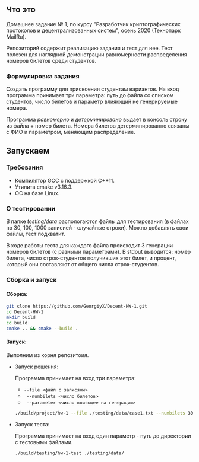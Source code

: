 ## Что это
Домашнее задание № 1, по курсу "Разработчик криптографических протоколов и децентрализованных систем", осень 2020 (Технопарк MailRu).

Репозиторий содержит реализацию задания и тест для нее. Тест полезен для наглядной демонстрации равномерности распределения номеров билетов среди студентов.

### Формулировка задания

Создать программу для присвоения студентам вариантов. На вход программа принимает три параметра: путь до файла со списком студентов, число билетов и параметр влияющий не генерируемые номера.

Программа *равномерно* и *детерминировано* выдает в консоль строку из файла + номер билета. Номера билетов детерминированно связаны с ФИО и параметром, меняющим распределение. 

## Запускаем

### Требования
* Компилятор GCC с поддержкой С++11.
* Утилита cmake v3.16.3.
* ОС на базе Linux.
### О тестировании

В папке *testing/data* распологаются файлы для тестирования (в файлах по 30,  100,  1000 записией - случайные строки). Можно добавлять свои файлы, тест подхватит. 

В ходе работы теста для каждого файла происходит 3 генерации номеров билетов (с разными параметрами). В stdout выводится: номер билета, число строк-студентов получивших этот билет, и процент, который они составляют от общего числа строк-студентов.

### Сборка и запуск

#### Сборка:

```bash
git clone https://github.com/GeorgiyX/Decent-HW-1.git
cd Decent-HW-1
mkdir build
cd build
cmake .. && cmake --build .
```

#### Запуск:

Выполним из корня репозитоия.

* Запуск решения:

  Программа принимает на вход три параметра: 

  * `--file <файл с записями>`
  * ` --numbilets <число билетов>`
  * ` --parameter <число влияющее на генерацию>`

  ```bash
  ./build/project/hw-1 --file ./testing/data/case1.txt --numbilets 30 --parameter 2
  ```

  

* Запуск теста:

  Программа принимает на вход один параметр - путь до директории с тестовыми файлами.

  ```bash
  ./build/testing/hw-1-test ./testing/data/
  ```

  



